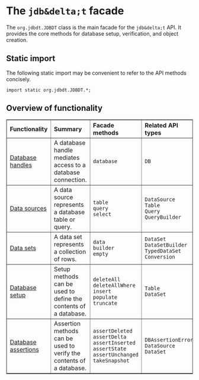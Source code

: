 
# The `jdb&delta;t` facade


The `org.jdbdt.JDBDT` class is the main facade for the `jdb&delta;t` 
API. It provides the core methods for database setup, verification,
and object creation. 

## Static import

The following static import 
may be convenient to refer to the API methods concisely.

    import static org.jdbdt.JDBDT.*;

## Overview of functionality

<table border="1">
  	<tr>
		<th align="left">Functionality</th>
		<th align="left">Summary</th>
		<th align="left">Facade methods</th>
		<th align="left">Related API types</th>
	</tr>
	<tr>
     	<td align="left">
     	  	<a href="DB.html">Database handles</a>
     	</td>
     	<td align="left">
     	  	A database handle mediates access to a database connection.
     	</td>
		<td align="left">
		 	<code>database</code>
		</td>
		<td align="left">
			<code>DB</code>
		</td>
    </tr>
	<tr>
     	<td align="left">
     		<a href="DataSources.html">Data sources</a>
     	</td>
    	<td align="left">
     	  	A data source represents a database table or query.
     	</td>
		<td align="left">
			<code>table</code><br/>
			<code>query</code><br/>
			<code>select</code><br/>
		</td>
		<td align="left">
			<code>DataSource</code><br/>
			<code>Table</code><br/>
			<code>Query</code><br/>
			<code>QueryBuilder</code><br/>			
		</td>
    </tr>
	<tr>
     	<td align="left">
     		<a href="DataSets.html">Data sets</a>
     	</td>
    	<td align="left">
     	  	A data set represents a collection of rows.
     	</td>
		<td align="left">
			<code>data</code><br/>
			<code>builder</code><br/> 
			<code>empty</code><br/>
		</td>
		<td align="left">
			<code>DataSet</code><br/>
			<code>DataSetBuilder</code><br/>
			<code>TypedDataSet</code><br/>
			<code>Conversion</code>
		</td>
    </tr>
    <tr>
     	<td align="left">
     		<a href="DBSetup.html">Database setup</a>
     	</td>
    	<td align="left">
     	  	Setup methods can be used to define the contents of a database.
     	</td>
		<td align="left">
			<code>deleteAll</code><br/>
			<code>deleteAllWhere</code><br/> 
			<code>insert</code><br/>
			<code>populate</code><br/>
			<code>truncate</code><br/>
		</td>
		<td align="left">
			<code>Table</code><br/>
			<code>DataSet</code>
		</td>
    </tr>
    <tr>
     	<td align="left">
     		<a href="DBAssertions.html">Database assertions</a>
     	</td>
    	<td align="left">
     	  	Assertion methods can be used to verify the contents of a database.
     	</td>
		<td align="left">
			<code>assertDeleted</code><br/> 
			<code>assertDelta</code><br/>
			<code>assertInserted</code><br/> 
			<code>assertState</code><br/>
			<code>assertUnchanged</code><br/> 
			<code>takeSnapshot</code><br/> 
		</td>
		<td align="left">
			<code>DBAssertionError</code><br/>
			<code>DataSource</code><br/>
			<code>DataSet</code><br/>
		</td>
    </tr>
</table>


